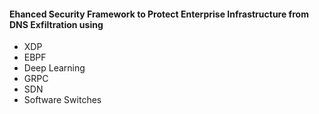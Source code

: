 
#### Ehanced Security Framework to Protect Enterprise Infrastructure from DNS Exfiltration using 


- XDP 
- EBPF 
- Deep Learning 
- GRPC 
- SDN
- Software Switches